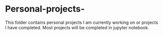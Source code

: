 # Personal-projects-

This folder contains personal projects I am currently working on or projects I have completed. Most projects will be completed in jupyter notebook. 
